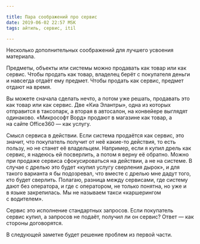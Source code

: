 ```yaml
---

title: Пара соображений про сервис
date: 2019-06-02 22:57 MSK
tags: айтиль, сервис, itil

---
```


Несколько дополнительных соображений для лучшего усвоения материала.

Предметы, объекты или системы можно продавать как товар или как сервис. Чтобы продать как товар, владелец берёт с покупателя деньги и навсегда отдаёт ему предмет. Чтобы продать как сервис, предмет отдают на время. 

Вы можете сначала сделать нечто, а потом уже решать, продавать это как товар или как сервис. Две «Киа Элантры», одна из которых отправится в таксопарк, а вторая в автосалон, на конвейере выглядят одинаково. «Микрософт Ворд» продают в магазине как товар, а на сайте Office360 — как услугу.

Смысл сервиса в действии. Если система продаётся как сервис, это значит, что покупатель получит от неё какие-то действия, то есть пользу, но не станет её владельцем. Например, если я купил дрель как сервис, я надеюсь ей посверлить, а потом я верну её обратно. Можно при продаже сервиса сфокусироваться на действии, а не на системе. В случае с дрелью это будет «купил услугу сверления дырок», и для такого варианта я бы подозревал, что вместе с дрелью мне дадут того, кто будет сверлить. Полагаю, разница между сервисами, где систему дают без оператора, и где с оператором, не только понятна, но уже и в языке закрепилась. Мы не называем такси «каршерингом с водителем». 

Сервис это исполнение стандартных запросов. Если покупатель сервис купил, а запросов не подаёт, получил ли он сервис? Ответ — как стороны договорятся.   

В следующей заметке будет решение проблем из первой части.
